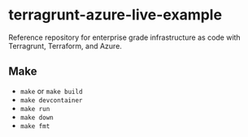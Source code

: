# terragrunt-azure-live-example
Reference repository for enterprise grade infrastructure as code with Terragrunt, Terraform, and Azure.

## Make
- `make` or `make build`
- `make devcontainer`
- `make run`
- `make down`
- `make fmt`
